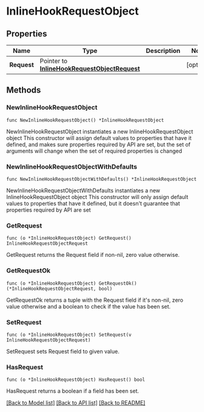 # InlineHookRequestObject

## Properties

Name | Type | Description | Notes
------------ | ------------- | ------------- | -------------
**Request** | Pointer to [**InlineHookRequestObjectRequest**](InlineHookRequestObjectRequest.md) |  | [optional] 

## Methods

### NewInlineHookRequestObject

`func NewInlineHookRequestObject() *InlineHookRequestObject`

NewInlineHookRequestObject instantiates a new InlineHookRequestObject object
This constructor will assign default values to properties that have it defined,
and makes sure properties required by API are set, but the set of arguments
will change when the set of required properties is changed

### NewInlineHookRequestObjectWithDefaults

`func NewInlineHookRequestObjectWithDefaults() *InlineHookRequestObject`

NewInlineHookRequestObjectWithDefaults instantiates a new InlineHookRequestObject object
This constructor will only assign default values to properties that have it defined,
but it doesn't guarantee that properties required by API are set

### GetRequest

`func (o *InlineHookRequestObject) GetRequest() InlineHookRequestObjectRequest`

GetRequest returns the Request field if non-nil, zero value otherwise.

### GetRequestOk

`func (o *InlineHookRequestObject) GetRequestOk() (*InlineHookRequestObjectRequest, bool)`

GetRequestOk returns a tuple with the Request field if it's non-nil, zero value otherwise
and a boolean to check if the value has been set.

### SetRequest

`func (o *InlineHookRequestObject) SetRequest(v InlineHookRequestObjectRequest)`

SetRequest sets Request field to given value.

### HasRequest

`func (o *InlineHookRequestObject) HasRequest() bool`

HasRequest returns a boolean if a field has been set.


[[Back to Model list]](../README.md#documentation-for-models) [[Back to API list]](../README.md#documentation-for-api-endpoints) [[Back to README]](../README.md)


